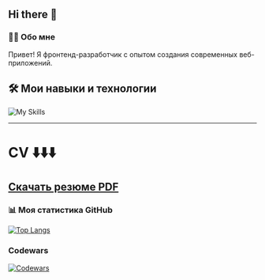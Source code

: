 ## Hi there 👋

### 👨‍💻 Обо мне
Привет! Я фронтенд-разработчик с опытом создания современных веб-приложений.

## 🛠️ **Мои навыки и технологии**
![My Skills](https://skillicons.dev/icons?i=react,js,css,html,ts,vscode,redux,webpack,vite,jest,figma&perline=10)

---
# **CV** ⬇️⬇️⬇️   
[Скачать резюме PDF]([https://drive.google.com/file/d/1PnkKLVcos2oh63fPGEJv6sFnvwKnko7p/view?usp=sharing](https://drive.google.com/file/d/1cNAs-4ihKUduP-gLiBwkvSWhDBxohVy3/view?usp=sharing))
---


### 📊 Моя статистика GitHub
[![Top Langs](https://github-readme-stats.vercel.app/api/top-langs/?username=IrynaKhonina&layout=compact)](https://github.com/anuraghazra/github-readme-stats)


### Codewars
[![Codewars](https://www.codewars.com/users/IrynaKhonina/badges/small)](https://www.codewars.com/users/IrynaKhonina)
